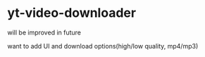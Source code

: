 # yt-video-downloader
will be improved in future

want to add UI and download options(high/low quality, mp4/mp3)
